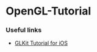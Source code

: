 # OpenGL-Tutorial

### Useful links

* [GLKit Tutorial for iOS](https://www.raywenderlich.com/5146-glkit-tutorial-for-ios-getting-started-with-opengl-es)
